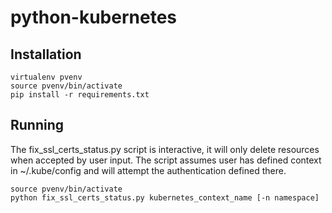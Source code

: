 # python-kubernetes

## Installation
```
virtualenv pvenv
source pvenv/bin/activate
pip install -r requirements.txt
```

## Running
The fix_ssl_certs_status.py script is interactive, it will only delete resources when accepted by user input. The script assumes user has defined context in ~/.kube/config and will attempt the authentication defined there.
```
source pvenv/bin/activate
python fix_ssl_certs_status.py kubernetes_context_name [-n namespace]
```
